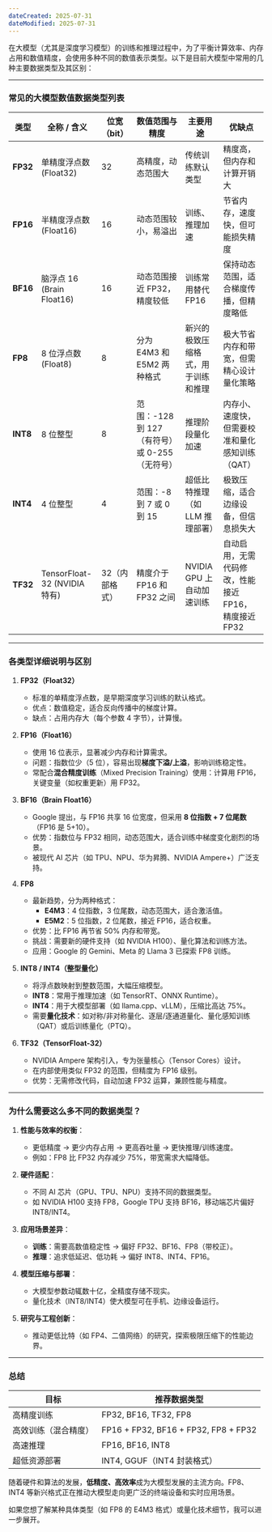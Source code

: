 ```yaml
---
dateCreated: 2025-07-31
dateModified: 2025-07-31
---
```


在大模型（尤其是深度学习模型）的训练和推理过程中，为了平衡计算效率、内存占用和数值精度，会使用多种不同的数值表示类型。以下是目前大模型中常用的几种主要数据类型及其区别：

---

### 常见的大模型数值数据类型列表

| 类型 | 全称 / 含义 | 位宽（bit）| 数值范围与精度 | 主要用途 | 优缺点 |
|------|------------|-------------|----------------|--------|--------|
| **FP32** | 单精度浮点数 (Float32) | 32 | 高精度，动态范围大 | 传统训练默认类型 | 精度高，但内存和计算开销大 |
| **FP16** | 半精度浮点数 (Float16) | 16 | 动态范围较小，易溢出 | 训练、推理加速 | 节省内存，速度快，但可能损失精度 |
| **BF16** | 脑浮点 16 (Brain Float16) | 16 | 动态范围接近 FP32，精度较低 | 训练常用替代 FP16 | 保持动态范围，适合梯度传播，但精度略低 |
| **FP8** | 8 位浮点数 (Float8) | 8 | 分为 E4M3 和 E5M2 两种格式 | 新兴的极致压缩格式，用于训练和推理 | 极大节省内存和带宽，但需精心设计量化策略 |
| **INT8** | 8 位整型 | 8 | 范围：-128 到 127（有符号）或 0-255（无符号）| 推理阶段量化加速 | 内存小、速度快，但需要校准和量化感知训练（QAT）|
| **INT4** | 4 位整型 | 4 | 范围：-8 到 7 或 0 到 15 | 超低比特推理（如 LLM 推理部署）| 极致压缩，适合边缘设备，但信息损失大 |
| **TF32** | TensorFloat-32 (NVIDIA 特有) | 32（内部格式）| 精度介于 FP16 和 FP32 之间 | NVIDIA GPU 上自动加速训练 | 自动启用，无需代码修改，性能接近 FP16，精度接近 FP32 |

---

### 各类型详细说明与区别

1. **FP32（Float32）**
   - 标准的单精度浮点数，是早期深度学习训练的默认格式。
   - 优点：数值稳定，适合反向传播中的梯度计算。
   - 缺点：占用内存大（每个参数 4 字节），计算慢。

2. **FP16（Float16）**
   - 使用 16 位表示，显著减少内存和计算需求。
   - 问题：指数位少（5 位），容易出现**梯度下溢/上溢**，影响训练稳定性。
   - 常配合**混合精度训练**（Mixed Precision Training）使用：计算用 FP16，关键变量（如权重更新）用 FP32。

3. **BF16（Brain Float16）**
   - Google 提出，与 FP16 共享 16 位宽度，但采用 **8 位指数 + 7 位尾数**（FP16 是 5+10）。
   - 优势：指数位与 FP32 相同，动态范围大，适合训练中梯度变化剧烈的场景。
   - 被现代 AI 芯片（如 TPU、NPU、华为昇腾、NVIDIA Ampere+）广泛支持。

4. **FP8**
   - 最新趋势，分为两种格式：
     - **E4M3**：4 位指数，3 位尾数，动态范围大，适合激活值。
     - **E5M2**：5 位指数，2 位尾数，接近 FP16，适合权重。
   - 优势：比 FP16 再节省 50% 内存和带宽。
   - 挑战：需要新的硬件支持（如 NVIDIA H100）、量化算法和训练方法。
   - 应用：Google 的 Gemini、Meta 的 Llama 3 已探索 FP8 训练。

5. **INT8 / INT4（整型量化）**
   - 将浮点数映射到整数范围，大幅压缩模型。
   - **INT8**：常用于推理加速（如 TensorRT、ONNX Runtime）。
   - **INT4**：用于大模型部署（如 llama.cpp、vLLM），压缩比高达 75%。
   - 需要**量化技术**：如对称/非对称量化、逐层/逐通道量化、量化感知训练（QAT）或后训练量化（PTQ）。

6. **TF32（TensorFloat-32）**
   - NVIDIA Ampere 架构引入，专为张量核心（Tensor Cores）设计。
   - 在内部使用类似 FP32 的范围，但精度为 FP16 级别。
   - 优势：无需修改代码，自动加速 FP32 运算，兼顾性能与精度。

---

### 为什么需要这么多不同的数据类型？

1. **性能与效率的权衡**：
   - 更低精度 → 更少内存占用 → 更高吞吐量 → 更快推理/训练速度。
   - 例如：FP8 比 FP32 内存减少 75%，带宽需求大幅降低。

2. **硬件适配**：
   - 不同 AI 芯片（GPU、TPU、NPU）支持不同的数据类型。
   - 如 NVIDIA H100 支持 FP8，Google TPU 支持 BF16，移动端芯片偏好 INT8/INT4。

3. **应用场景差异**：
   - **训练**：需要高数值稳定性 → 偏好 FP32、BF16、FP8（带校正）。
   - **推理**：追求低延迟、低功耗 → 偏好 INT8、INT4、FP16。

4. **模型压缩与部署**：
   - 大模型参数动辄数十亿，全精度存储不现实。
   - 量化技术（INT8/INT4）使大模型可在手机、边缘设备运行。

5. **研究与工程创新**：
   - 推动更低比特（如 FP4、二值网络）的研究，探索极限压缩下的性能边界。

---

### 总结

| 目标 | 推荐数据类型 |
|------|--------------|
| 高精度训练 | FP32, BF16, TF32, FP8 |
| 高效训练（混合精度） | FP16 + FP32, BF16 + FP32, FP8 + FP32 |
| 高速推理 | FP16, BF16, INT8 |
| 超低资源部署 | INT4, GGUF（INT4 封装格式） |

随着硬件和算法的发展，**低精度、高效率**成为大模型发展的主流方向。FP8、INT4 等新兴格式正在推动大模型走向更广泛的终端设备和实时应用场景。

如果您想了解某种具体类型（如 FP8 的 E4M3 格式）或量化技术细节，我可以进一步展开。
